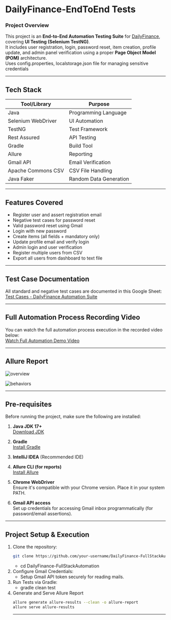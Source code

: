 #  DailyFinance-EndToEnd Tests

### Project Overview     
This project is an **End-to-End Automation Testing Suite** for [DailyFinance](https://dailyfinance.roadtocareer.net/), covering **UI Testing (Selenium TestNG)**.  
It includes user registration, login, password reset, item creation, profile update, and admin panel verification using a proper **Page Object Model (POM)** architecture.  
Uses config.properties, localstorage.json file for managing sensitive credentials


---

##  Tech Stack

| Tool/Library     | Purpose                         |
|------------------|----------------------------------|
| Java             | Programming Language             |
| Selenium WebDriver | UI Automation                   |
| TestNG           | Test Framework                   |
| Rest Assured     | API Testing                      |
| Gradle           | Build Tool                       |
| Allure           | Reporting                        |
| Gmail API        | Email Verification               |
| Apache Commons CSV | CSV File Handling              |
| Java Faker       | Random Data Generation           |

---

##  Features Covered

-  Register user and assert registration email
-  Negative test cases for password reset
-  Valid password reset using Gmail
-  Login with new password
-  Create items (all fields + mandatory only)
-  Update profile email and verify login
-  Admin login and user verification
-  Register multiple users from CSV
-  Export all users from dashboard to text file

---

##  Test Case Documentation

 All standard and negative test cases are documented in this Google Sheet:  
   [Test Cases - DailyFinance Automation Suite](https://docs.google.com/spreadsheets/d/your-link-here)
   
---
## Full Automation Process Recording Video
You can watch the full automation process execution in the recorded video below:  
[Watch Full Automation Demo Video](https://drive.google.com/file/d/1Lwdf3nQptl4tnUl0I94tCMM-Wn0sL2_A/view?usp=sharing)

---

## Allure Report
![overview](https://github.com/user-attachments/assets/21e393d9-f2e9-4228-abf7-d2dd44433bde)

![behaviors](https://github.com/user-attachments/assets/67dcad33-9987-4707-951b-5abe0e3ac04a)




---



##  Pre-requisites

Before running the project, make sure the following are installed:

1. **Java JDK 17+**  
    [Download JDK](https://www.oracle.com/java/technologies/javase-downloads.html)

2. **Gradle**  
    [Install Gradle](https://gradle.org/install/)

3. **IntelliJ IDEA** (Recommended IDE)

4. **Allure CLI (for reports)**  
    [Install Allure](https://docs.qameta.io/allure/#_installing_a_commandline)

5. **Chrome WebDriver**  
   Ensure it's compatible with your Chrome version. Place it in your system PATH.

6. **Gmail API access**  
   Set up credentials for accessing Gmail inbox programmatically (for password/email assertions).
   
---
##  Project Setup & Execution
1. Clone the repository:
   ```bash
   git clone https://github.com/your-username/DailyFinance-FullStackAutomation.git
   ```
    - cd DailyFinance-FullStackAutomation
2. Configure Gmail Credentials:  
    - Setup Gmail API token securely for reading mails.
3. Run Tests via Gradle:
   - gradle clean test
4. Generate and Serve Allure Report
   ```bash
   allure generate allure-results --clean -o allure-report
   allure serve allure-results
   ```
   ---
     
  


